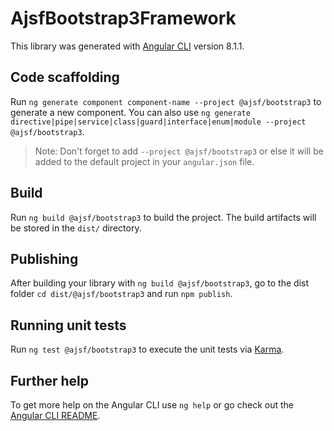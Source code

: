 # AjsfBootstrap3Framework

This library was generated with [Angular CLI](https://github.com/angular/angular-cli) version 8.1.1.

## Code scaffolding

Run `ng generate component component-name --project @ajsf/bootstrap3` to generate a new component. You can also use `ng generate directive|pipe|service|class|guard|interface|enum|module --project @ajsf/bootstrap3`.
> Note: Don't forget to add `--project @ajsf/bootstrap3` or else it will be added to the default project in your `angular.json` file. 

## Build

Run `ng build @ajsf/bootstrap3` to build the project. The build artifacts will be stored in the `dist/` directory.

## Publishing

After building your library with `ng build @ajsf/bootstrap3`, go to the dist folder `cd dist/@ajsf/bootstrap3` and run `npm publish`.

## Running unit tests

Run `ng test @ajsf/bootstrap3` to execute the unit tests via [Karma](https://karma-runner.github.io).

## Further help

To get more help on the Angular CLI use `ng help` or go check out the [Angular CLI README](https://github.com/angular/angular-cli/blob/master/README.md).
